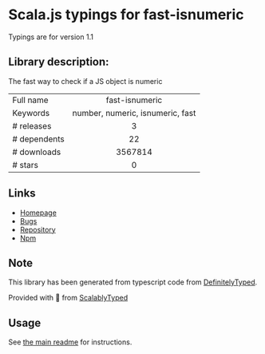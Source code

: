 
# Scala.js typings for fast-isnumeric

Typings are for version 1.1

## Library description:
The fast way to check if a JS object is numeric

|                    |                 |
| ------------------ | :-------------: |
| Full name          | fast-isnumeric |
| Keywords           | number, numeric, isnumeric, fast |
| # releases         | 3 |
| # dependents       | 22 |
| # downloads        | 3567814 |
| # stars            | 0 |

## Links
- [Homepage](https://github.com/plotly/fast-isnumeric#readme)
- [Bugs](https://github.com/plotly/fast-isnumeric/issues)
- [Repository](https://github.com/plotly/fast-isnumeric)
- [Npm](https://www.npmjs.com/package/fast-isnumeric)
    


## Note
This library has been generated from typescript code from [DefinitelyTyped](https://definitelytyped.org).

Provided with :purple_heart: from [ScalablyTyped](https://github.com/oyvindberg/ScalablyTyped)

## Usage
See [the main readme](../../readme.md) for instructions.


